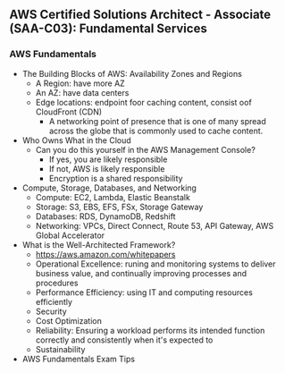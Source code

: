 ## AWS Certified Solutions Architect - Associate (SAA-C03): Fundamental Services
### AWS Fundamentals
  - The Building Blocks of AWS: Availability Zones and Regions
    - A Region: have more AZ
    - An AZ: have data centers
    - Edge locations: endpoint foor caching content, consist oof CloudFront (CDN)
      - A networking point of presence that is one of many spread across the globe that is commonly used to cache content.
  - Who Owns What in the Cloud
    - Can you do this yourself in the AWS Management Console?
      - If yes, you are likely responsible
      - If not, AWS is likely responsible
      - Encryption is a shared responsibility
  - Compute, Storage, Databases, and Networking
    - Compute: EC2, Lambda, Elastic Beanstalk
    - Storage: S3, EBS, EFS, FSx, Storage Gateway
    - Databases: RDS, DynamoDB, Redshift
    - Networking: VPCs, Direct Connect, Route 53, API Gateway, AWS Global Accelerator
  - What is the Well-Architected Framework?
    - https://aws.amazon.com/whitepapers
    - Operational Excellence: runing and monitoring systems to deliver business value, and continually improving processes and procedures
    - Performance Efficiency: using IT and computing resources efficiently
    - Security
    - Cost Optimization
    - Reliability: Ensuring a workload performs its intended function correctly and consistently when it's expected to
    - Sustainability
  - AWS Fundamentals Exam Tips